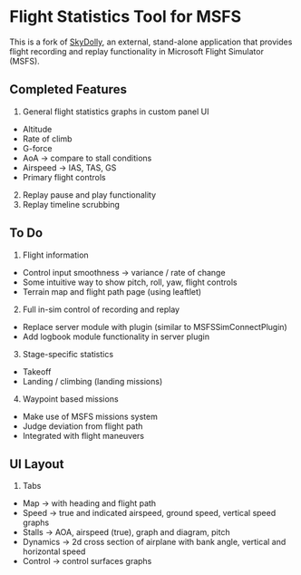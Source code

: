# Flight Statistics Tool for MSFS

This is a fork of [SkyDolly](SkyDolly.md), an external, stand-alone application that provides flight recording and replay functionality in Microsoft Flight Simulator (MSFS).

## Completed Features

1. General flight statistics graphs in custom panel UI
 - Altitude
 - Rate of climb
 - G-force
 - AoA -> compare to stall conditions
 - Airspeed -> IAS, TAS, GS
 - Primary flight controls
2. Replay pause and play functionality
3. Replay timeline scrubbing 

## To Do

1. Flight information
 - Control input smoothness -> variance / rate of change 
 - Some intuitive way to show pitch, roll, yaw, flight controls
 - Terrain map and flight path page (using leaftlet)

2. Full in-sim control of recording and replay
 - Replace server module with plugin (similar to MSFSSimConnectPlugin)
 - Add logbook module functionality in server plugin 

3. Stage-specific statistics
 - Takeoff
 - Landing / climbing (landing missions)

4. Waypoint based missions
 - Make use of MSFS missions system
 - Judge deviation from flight path
 - Integrated with flight maneuvers 

## UI Layout

1. Tabs
 - Map -> with heading and flight path
 - Speed -> true and indicated airspeed, ground speed, vertical speed graphs
 - Stalls -> AOA, airspeed (true), graph and diagram, pitch
 - Dynamics -> 2d cross section of airplane with bank angle, vertical and horizontal speed
 - Control -> control surfaces graphs
